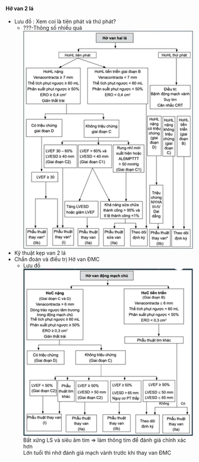 #### Hở van 2 lá  
- Lưu đồ : Xem coi là tiên phát và thứ phát?  
	- ???-Thông số nhiều quá  
![Buổi 7-Hệ Tim mạch (Nội)-1687360840861.jpeg](./200%20Files/image/image/Bu%E1%BB%95i%207-H%E1%BB%87%20Tim%20m%E1%BA%A1ch%20(N%E1%BB%99i)-1687360840861.jpeg)  
- Kỹ thuật kẹp van 2 lá  
- Chẩn đoán và điều trị Hở van ĐMC  
	- Lưu đồ  
	![Buổi 7-Hệ Tim mạch (Nội)-1687360849106.jpeg](./200%20Files/image/image/Bu%E1%BB%95i%207-H%E1%BB%87%20Tim%20m%E1%BA%A1ch%20(N%E1%BB%99i)-1687360849106.jpeg)  
Bất xứng LS và siêu âm tim => làm thông tim để đánh giá chính xác hơn  
Lớn tuổi thì nhớ đánh giá mạch vành trước khi thay van ĐMC